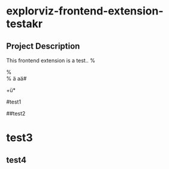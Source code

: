 # explorviz-frontend-extension-testakr

## Project Description

This frontend extension is a test.. %

%   
%
ä aä#   

+ü*

#test1

##test2

# test3

## test4
